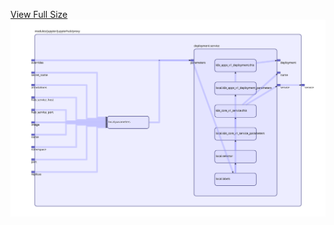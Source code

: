 [View Full Size](https://raw.githubusercontent.com/mingfang/terraform-provider-k8s/master/modules/jupyter/jupyterhub/proxy/diagram.svg?sanitize=true)<img src="diagram.svg"/>
